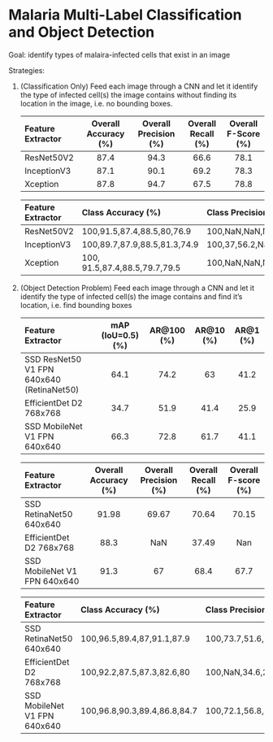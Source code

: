 # Malaria Multi-Label Classification and Object Detection

Goal: identify types of malaira-infected cells that exist in an image

Strategies:
1. (Classification Only) Feed each image through a CNN and let it identify the type of infected cell(s) the image contains without finding its location in the image, i.e. no bounding boxes. 

   | Feature Extractor |  Overall Accuracy (%)   |  Overall Precision (%)     | Overall Recall (%) | Overall F-Score (%)|
   | :------------- | :----------: | :-----------: | :-----------: | :-----------: |
   |ResNet50V2|87.4|94.3|66.6|78.1|
   |InceptionV3|87.1|90.1|69.2|78.3|
   |Xception|87.8|94.7|67.5|78.8|
   
   |Feature Extractor|Class Accuracy (%)|Class Precision (%)|Class Recall (%)|Class F-score (%)|
   | :------------------------- | :----------------- | :----------- | :----------- | :----------- |
   |ResNet50V2|100,91.5,87.4,88.5,80,76.9 |100,NaN,NaN,NaN,NaN,80.8|100,0,0,0,0,69.9|100,NaN,NaN,NaN,NaN,75|
   |InceptionV3|100,89.7,87.9,88.5,81.3,74.9 |100,37,56.2,NaN,55.8,86.8|100,30.3,18.4,0,30.8,58|100,33.3,27.7,NaN,39.7,69.5|
   |Xception|100, 91.5,87.4,88.5,79.7,79.5 |100,NaN,NaN,NaN,45.5,85.1|100,0,0,0,6.4,71|100,NaN,NaN,NaN,11.2,77.4|


2. (Object Detection Problem) Feed each image through a CNN and let it identify the type of infected cell(s) the image contains and find it’s location, i.e. find bounding boxes
   
   |Feature Extractor|mAP (IoU=0.5) (%)|AR@100 (%)|AR@10 (%)|AR@1 (%)|
   | :------------- | :----------: | :-----------: | :-----------: | :-----------: |
   |SSD ResNet50 V1 FPN 640x640 (RetinaNet50)|64.1|74.2|63|41.2|
   |EfficientDet D2 768x768|34.7|51.9|41.4|25.9|
   |SSD MobileNet V1 FPN 640x640|66.3|72.8|61.7|41.1|
   
   |Feature Extractor|Overall Accuracy (%)|Overall Precision (%)|Overall Recall (%)|Overall F-score (%)|
   | :------------- | :----------: | :-----------: | :-----------: | :-----------: |
   |SSD RetinaNet50 640x640|91.98|69.67|70.64|70.15|
   |EfficientDet D2 768x768|88.3|NaN|37.49|Nan|
   |SSD MobileNet V1 FPN 640x640|91.3|67|68.4|67.7|

   |Feature Extractor|Class Accuracy (%)|Class Precision (%)|Class Recall (%)|Class F-score (%)|
   | :------------------------- | :----------------- | :----------- | :----------- | :----------- |
   |SSD RetinaNet50 640x640|100,96.5,89.4,87,91.1,87.9|100,73.7,51.6,37.7,78.7,76.4|100,84.8,32.7,57.8,61.5,87|100,78.9,40,45.6,69.1,81.4|
   |EfficientDet D2 768x768|100,92.2,87.5,87.3,82.6,80|100,NaN,34.6,25.9,17.9,63.8|100,0,18.4,15.6,17.9,73.1|100,NaN,24,19.4,24.8,68.1|
   |SSD MobileNet V1 FPN 640x640|100,96.8,90.3,89.4,86.8,84.7|100,72.1,56.8,45.5,50,67.7|100,93.9,42.9,33.3,54.5,90.2|100,81.6,48.8,38.5,54.5,77.3|


 
